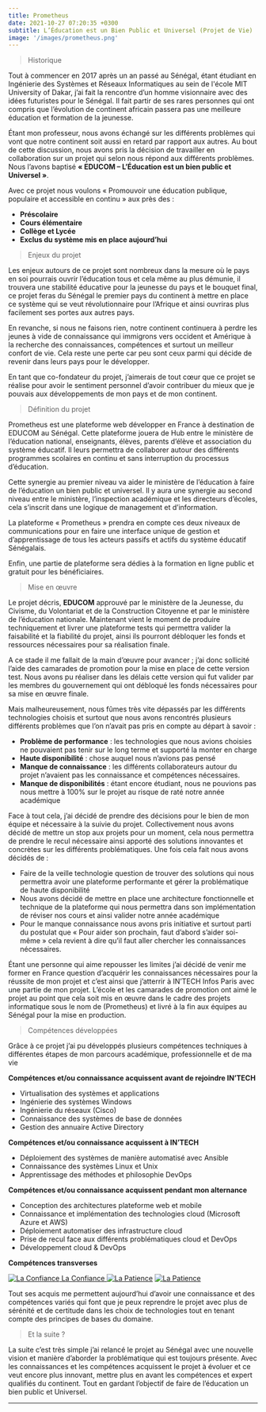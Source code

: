 ```yaml
---
title: Prometheus
date: 2021-10-27 07:20:35 +0300
subtitle: L’Éducation est un Bien Public et Universel (Projet de Vie)
image: '/images/prometheus.png'
---
```


> Historique

Tout à commencer en 2017 après un an passé au Sénégal, étant étudiant en Ingénierie des Systèmes et Réseaux Informatiques au sein de l'école MIT University of Dakar, j’ai fait la rencontre d’un homme visionnaire avec des idées futuristes pour le Sénégal. Il fait partir de ses rares personnes qui ont compris que l’évolution de continent africain passera pas une meilleure éducation et formation de la jeunesse.

Étant mon professeur, nous avons échangé sur les différents problèmes qui vont que notre continent soit aussi en retard par rapport aux autres. Au bout de cette discussion, nous avons pris la décision de travailler en collaboration sur un projet qui selon nous répond aux différents problèmes. Nous l’avons baptisé **« EDUCOM – L’Éducation est un bien public et Universel »**.

Avec ce projet nous voulons « Promouvoir une éducation publique, populaire et accessible en continu » aux près des :

-	**Préscolaire**
-	**Cours élémentaire**
-	**Collège et Lycée**
-	**Exclus du système mis en place aujourd’hui** 

> Enjeux du projet 

Les enjeux autours de ce projet sont nombreux dans la mesure où le pays en soi pourrais ouvrir l’éducation tous et cela même au plus démunie, il trouvera une stabilité éducative pour la jeunesse du pays et le bouquet final, ce projet feras du Sénégal le premier pays du continent à mettre en place ce système qui se veut révolutionnaire pour l’Afrique et ainsi ouvriras plus facilement ses portes aux autres pays. 

En revanche, si nous ne faisons rien, notre continent continuera à perdre les jeunes à vide de connaissance qui immigrons vers occident et Amérique à la recherche des connaissances, compétences et surtout un meilleur confort de vie. Cela reste une perte car peu sont ceux parmi qui décide de revenir dans leurs pays pour le développer.

En tant que co-fondateur du projet, j’aimerais de tout cœur que ce projet se réalise pour avoir le sentiment personnel d’avoir contribuer du mieux que je pouvais aux développements de mon pays et de mon continent.

>	Définition du projet 

Prometheus est une plateforme web développer en France à destination de EDUCOM au Sénégal. Cette plateforme jouera de Hub entre le ministère de l’éducation national, enseignants, élèves, parents d’élève et association du système éducatif. Il leurs permettra de collaborer autour des différents programmes scolaires en continu et sans interruption du processus d’éducation. 

Cette synergie au premier niveau va aider le ministère de l’éducation à faire de l’éducation un bien public et universel. Il y aura une synergie au second niveau entre le ministère, l’inspection académique et les directeurs d’écoles, cela s’inscrit dans une logique de management et d’information.

La plateforme « Prometheus » prendra en compte ces deux niveaux de communications pour en faire une interface unique de gestion et d’apprentissage de tous les acteurs passifs et actifs du système éducatif Sénégalais.

Enfin, une partie de plateforme sera dédies à la formation en ligne public et gratuit pour les bénéficiaires.

> Mise en œuvre 

Le projet décris, **EDUCOM** approuvé par le ministère de la Jeunesse, du Civisme, du Volontariat et de la Construction Citoyenne et par le ministère de l’éducation nationale. Maintenant vient le moment de produire techniquement et livrer une plateforme tests qui permettra valider la faisabilité et la fiabilité du projet, ainsi ils pourront débloquer les fonds et ressources nécessaires pour sa réalisation finale. 

A ce stade il me fallait de la main d’œuvre pour avancer ; j’ai donc sollicité l’aide des camarades de promotion pour la mise en place de cette version test. Nous avons pu réaliser dans les délais cette version qui fut valider par les membres du gouvernement qui ont débloqué les fonds nécessaires pour sa mise en œuvre finale. 

Mais malheureusement, nous fûmes très vite dépassés par les différents technologies choisis et surtout que nous avons rencontrés plusieurs différents problèmes que l’on n’avait pas pris en compte au départ à savoir : 

-	**Problème de performance** : les technologies que nous avions choisies ne pouvaient pas tenir sur le long terme et supporté la monter en charge 
-	**Haute disponibilité** : chose auquel nous n’avions pas pensé 
-	**Manque de connaissance** : les différents collaborateurs autour du projet n’avaient pas les connaissance et compétences nécessaires.
-	**Manque de disponibilités** : étant encore étudiant, nous ne pouvions pas nous mettre à 100% sur le projet au risque de raté notre année académique


Face à tout cela, j’ai décidé de prendre des décisions pour le bien de mon équipe et nécessaire à la suivie du projet. Collectivement nous avons décidé de mettre un stop aux projets pour un moment, cela nous permettra de prendre le recul nécessaire ainsi apporté des solutions innovantes et concrètes sur les différents problématiques. Une fois cela fait nous avons décidés de : 

-	Faire de la veille technologie question de trouver des solutions qui nous permettra avoir une plateforme performante et gérer la problématique de haute disponibilité 
-	Nous avons décidé de mettre en place une architecture fonctionnelle et technique de la plateforme qui nous permettra dans son implémentation de réviser nos cours et ainsi valider notre année académique 
-	Pour le manque connaissance nous avons pris initiative et surtout parti du postulat que « Pour aider son prochain, faut d’abord s’aider soi-même » cela revient à dire qu’il faut aller chercher les connaissances nécessaires.

Étant une personne qui aime repousser les limites j’ai décidé de venir me former en France question d’acquérir les connaissances nécessaires pour la réussite de mon projet et c’est ainsi que j’atterrir à IN’TECH Infos Paris avec une partie de mon projet. L’école et les camarades de promotion ont aimé le projet au point que cela soit mis en œuvre dans le cadre des projets informatique sous le nom de (Prometheus) et livré à la fin aux équipes au Sénégal pour la mise en production.

> Compétences développées 

Grâce à ce projet j’ai pu développés plusieurs compétences techniques à différentes étapes de mon parcours académique, professionnelle et de ma vie 

**Compétences et/ou connaissance acquissent avant de rejoindre IN’TECH**
  - Virtualisation des systèmes et applications 
  - Ingénierie des systèmes Windows 
  - Ingénierie du réseaux (Cisco)
  - Connaissance des systèmes de base de données 
  - Gestion des annuaire Active Directory

**Compétences et/ou connaissance acquissent à IN’TECH**
  - Déploiement des systèmes de manière automatisé avec Ansible 
  - Connaissance des systèmes Linux et Unix
  - Apprentissage des méthodes et philosophie DevOps 

**Compétences et/ou connaissance acquissent pendant mon alternance** 
  - Conception des architectures plateforme web et mobile 
  - Connaissance et implémentation des technologies cloud (Microsoft Azure et AWS)
  - Déploiement automatiser des infrastructure cloud 
  - Prise de recul face aux différents problématiques cloud et DevOps 
  - Développement cloud & DevOps 

**Compétences transverses**

<div class="gallery-box">
  <div class="gallery">
    <a href="https://www.credly.com/badges/bace27f2-f367-4f95-98da-8baec1ca43dd/public_url" target="_blank"><img src="/images/me9.jpg" alt="La Confiance"> La Confiance </a>
    <a href="https://www.credly.com/badges/bace27f2-f367-4f95-98da-8baec1ca43dd/public_url" target="_blank"><img src="/images/me8.jpg" alt="La Patience"></a>
    <a href="https://www.credly.com/badges/bace27f2-f367-4f95-98da-8baec1ca43dd/public_url" target="_blank"><img src="/images/me11.jpg" alt="La Patience"></a>
</div>

Tout ses acquis me permettent aujourd’hui d’avoir une connaissance et des compétences variés qui font que je peux reprendre le projet avec plus de sérénité et de certitude dans les choix de technologies tout en tenant compte des principes de bases du domaine. 

> Et la suite ? 

La suite c’est très simple j’ai relancé le projet au Sénégal avec une nouvelle vision et manière d’aborder la problématique qui est toujours présente. Avec les connaissances et les compétences acquissent le projet à évoluer et ce veut encore plus innovant, mettre plus en avant les compétences et expert qualifiés du continent. Tout en gardant l’objectif de faire de l’éducation un bien public et Universel. 

***